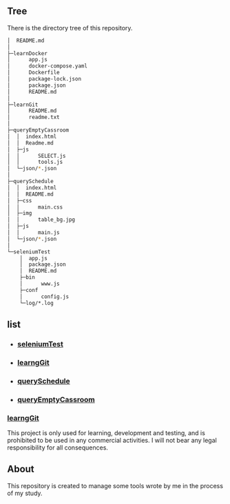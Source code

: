 ## Tree

There is the directory tree of this repository.

```bash
│  README.md
│
├─learnDocker
│      app.js
│      docker-compose.yaml
│      Dockerfile
│      package-lock.json
│      package.json
│      README.md
│      
├─learnGit
│      README.md
│      readme.txt
│      
├─queryEmptyCassroom
│  │  index.html
│  │  Readme.md
│  ├─js
│  │      SELECT.js
│  │      tools.js
│  └─json/*.json
│          
├─querySchedule
│  │  index.html
│  │  README.md
│  ├─css
│  │      main.css  
│  ├─img
│  │      table_bg.jpg 
│  ├─js
│  │      main.js    
│  └─json/*.json
│          
└─seleniumTest
    │  app.js
    │  package.json
    │  README.md
    ├─bin
    │      www.js   
    ├─conf
    │      config.js   
    └─log/*.log
```

## list

- ### <a href="./seleniumTest">seleniumTest</a>

- ### <a href = "./learnGit">learngGit</a>

- ### <a href = "./querySchedule">querySchedule</a>

- ### <a href = "./queryEmptyCassroom">queryEmptyCassroom</a>

### <a href = "./learnDocker">learngGit</a>

This project is only used for learning, development and testing, and is prohibited to be used in any commercial activities. I will not bear any legal responsibility for all consequences.

## About

This repository is created to manage some tools wrote by me in the process of my study.